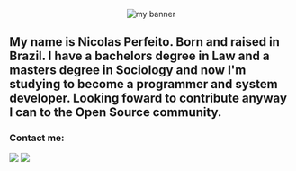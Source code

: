 <p align="center">
<img src="https://user-images.githubusercontent.com/87723398/143372424-6ef07dec-2691-4439-a8b7-0b96bd009a64.jpg" alt="my banner">
</p>

## My name is Nicolas Perfeito. Born and raised in Brazil. I have a bachelors degree in Law and a masters degree in Sociology and now I'm studying to become a programmer and system developer. Looking foward to contribute anyway I can to the Open Source community.

### Contact me:

<a href = "mailto:nicolas.perfeito@gmail.com"><img src="https://img.shields.io/badge/Gmail-D14836?style=for-the-badge&logo=gmail&logoColor=white" target="_blank"></a>
<a href="https://www.linkedin.com/in/nicolas-perfeito" target="_blank"><img src="https://img.shields.io/badge/-LinkedIn-%230077B5?style=for-the-badge&logo=linkedin&logoColor=white" target="_blank"></a>